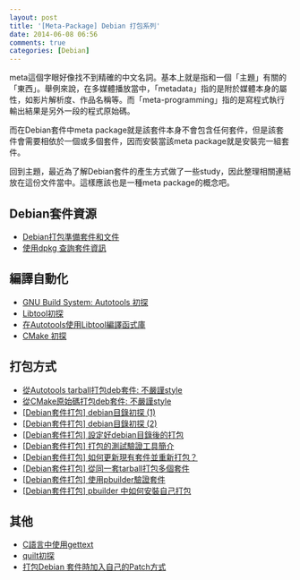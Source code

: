 ```yaml
---
layout: post
title: '[Meta-Package] Debian 打包系列'
date: 2014-06-08 06:56
comments: true
categories: [Debian]
---
```

meta這個字眼好像找不到精確的中文名詞。基本上就是指和一個「主題」有關的「東西」。舉例來說，在多媒體播放當中，「metadata」指的是附於媒體本身的屬性，如影片解析度、作品名稱等。而「meta-programming」指的是寫程式執行輸出結果是另外一段的程式原始碼。

而在Debian套件中meta package就是該套件本身不會包含任何套件，但是該套件會需要相依於一個或多個套件，因而安裝當該meta package就是安裝完一組套件。

回到主題，最近為了解Debian套件的產生方式做了一些study，因此整理相關連結放在這份文件當中。這樣應該也是一種meta package的概念吧。

## Debian套件資源

* [Debian打包準備套件和文件](http://wen00072.github.io/blog/2014/05/16/debian-package-preparation-kit-and-document/)
* [使用dpkg 查詢套件資訊](http://wen00072.github.io/blog/2014/05/16/study-on-dpkg/)

## 編譯自動化

* [GNU Build System: Autotools 初探](http://wen00072.github.io/blog/2014/05/13/study-on-gnu-build-system-autotools/)
* [Libtool初探](http://wen00072.github.io/blog/2014/05/18/study-on-the-libtool/)
* [在Autotools使用Libtool編譯函式庫](http://wen00072.github.io/blog/2014/05/20/autotools-to-use-libtool-compile-function-library/)
* [CMake 初探](http://wen00072.github.io/blog/2014/06/01/study-on-cmake/)

## 打包方式

* [從Autotools tarball打包deb套件: 不嚴謹style](http://wen00072.github.io/blog/2014/05/28/package-deb-packages-loose-style/)
* [從CMake原始碼打包deb套件: 不嚴謹style](http://wen00072.github.io/blog/2014/06/12/cmake-from-source-packages-deb-package-loose-style/)
* [[Debian套件打包] debian目錄初探 (1)](http://wen00072.github.io/blog/2014/06/10/package-debian-packages-study-on-the-debian-directory/)
* [[Debian套件打包] debian目錄初探 (2)](http://wen00072.github.io/blog/2014/06/11/package-debian-packages-study-on-the-debian-directory-2/)
* [[Debian套件打包] 設定好debian目錄後的打包](http://wen00072.github.io/blog/2014/06/12/package-debian-packages-set-after-list-of-debian-packages/)
* [[Debian套件打包] 打包的測試驗證工具簡介](http://wen00072.github.io/blog/2014/06/17/package-debian-packages-testing-utilities/)
* [[Debian套件打包] 如何更新現有套件並重新打包？](http://wen00072.github.io/blog/2014/06/17/package-debian-packages-how-to-update-the-existing-suite/)
* [[Debian套件打包] 從同一套tarball打包多個套件](http://wen00072.github.io/blog/2014/06/27/package-debian-packages-from-the-same-tarball-package-multiple-suite/)
* [[Debian套件打包] 使用pbuilder驗證套件 ](http://wen00072.github.io/blog/2014/07/31/package-debian-packages-discussion-on-pbuilder/)
* [[Debian套件打包] pbuilder 中如何安裝自己打包](http://wen00072.github.io/blog/2014/11/20/package-debian-packages-using-local-debian-pbuilder-package/)

## 其他

* [C語言中使用gettext](http://wen00072.github.io/blog/2014/06/07/in-the-c-programming-language-using-gettext-slide-on-the-line/)
* [quilt初探](http://wen00072.github.io/blog/2014/06/08/study-on-the-quilt/)
* [打包Debian 套件時加入自己的Patch方式](http://wen00072.github.io/blog/2014/06/10/joined-his-patch-package-for-debian-packages/)
